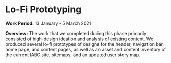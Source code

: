 # Lo-Fi Prototyping

**Work Period:** 13 January - 5 March 2021

**Overview:** The work that we completed during this phase primarily consisted of high-design ideation and analysis of existing content. We produced several lo-fi prototypes of designs for the header, navigation bar, home page, and content pages, as well as an asset and content inventory of the current IABC site, sitemaps, and an updated user story map.
